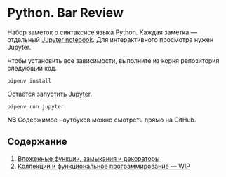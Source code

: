 # Python. Bar Review

Набор заметок о синтаксисе языка Python.
Каждая заметка — отдельный [Jupyter notebook](https://jupyter.org).
Для интерактивного просмотра нужен Jupyter.

Чтобы установить все зависимости, выполните из корня репозитория
следующий код. 

```shell
pipenv install
```

Остаётся запустить Jupyter.
```shell
pipenv run jupyter
```

**NB** Содержимое ноутбуков можно смотреть прямо на GitHub.

## Содержание

1. [Вложенные функции, замыкания и декораторы](01-nested_functions-closures-decorators.ipynb)
2. [Коллекции и функциональное программирование — WIP](#)

